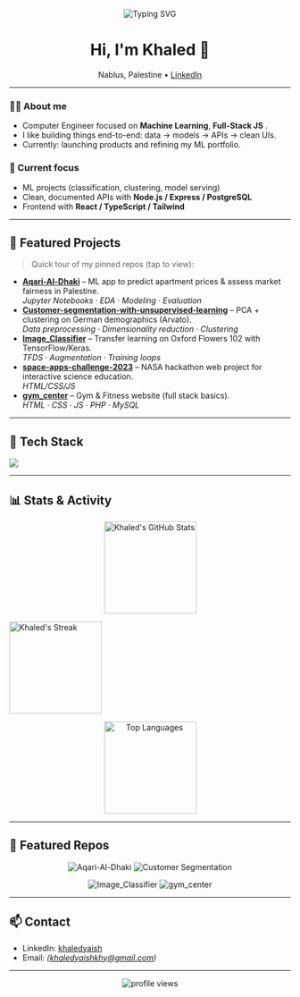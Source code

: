 <!-- Profile README for Khaled Yaish | Last update: 2025-09-22 -->

<p align="center">
  <img src="https://readme-typing-svg.herokuapp.com?size=22&duration=2500&center=true&vCenter=true&lines=Khaled+Yaish;Computer+Engineer+%7C+ML+%26+Web;Builder+of+useful+things" alt="Typing SVG">
</p>

<h1 align="center">Hi, I'm Khaled 👋</h1>

<p align="center">
  Nablus, Palestine • <a href="https://www.linkedin.com/in/khaledyaish">LinkedIn</a>
</p>

---

### 👨‍💻 About me
- Computer Engineer focused on **Machine Learning**, **Full-Stack JS** .
- I like building things end-to-end: data → models → APIs → clean UIs.
- Currently: launching products and refining my ML portfolio.

### 🧠 Current focus
- ML projects (classification, clustering, model serving)
- Clean, documented APIs with **Node.js / Express / PostgreSQL**
- Frontend with **React / TypeScript / Tailwind**

---

## 🚀 Featured Projects
> Quick tour of my pinned repos (tap to view):

- **[Aqari-Al-Dhaki](https://github.com/KhaledYaish0/Aqari-Al-Dhaki)** – ML app to predict apartment prices & assess market fairness in Palestine.  
  _Jupyter Notebooks · EDA · Modeling · Evaluation_
- **[Customer-segmentation-with-unsupervised-learning](https://github.com/KhaledYaish0/Customer-segmentation-with-unsupervised-learning)** – PCA + clustering on German demographics (Arvato).  
  _Data preprocessing · Dimensionality reduction · Clustering_
- **[Image_Classifier](https://github.com/KhaledYaish0/Image_Classifier)** – Transfer learning on Oxford Flowers 102 with TensorFlow/Keras.  
  _TFDS · Augmentation · Training loops_
- **[space-apps-challenge-2023](https://github.com/KhaledYaish0/space-apps-challenge-2023)** – NASA hackathon web project for interactive science education.  
  _HTML/CSS/JS_
- **[gym_center](https://github.com/KhaledYaish0/gym_center)** – Gym & Fitness website (full stack basics).  
  _HTML · CSS · JS · PHP · MySQL_


---

## 🧰 Tech Stack
<p>
  <!-- icons: https://skillicons.dev -->
  <img src="https://skillicons.dev/icons?i=ts,js,react,nodejs,express,postgres,git,github,py,tensorflow,sklearn,html,css,tailwind,bootstrap,linux,vscode" />
</p>

---

## 📊 Stats & Activity

<p align="center">
  <img
    src="https://github-readme-stats.vercel.app/api?username=KhaledYaish0&show_icons=true&include_all_commits=true&count_private=true&theme=tokyonight&hide_border=true&border_radius=12"
    height="165" alt="Khaled's GitHub Stats" />
    
  <img
    src="https://streak-stats.demolab.com/?user=KhaledYaish0&theme=tokyonight&hide_border=true&border_radius=12&mode=weekly"
    height="165" alt="Khaled's Streak" />
</p>

<p align="center">
  <img
    src="https://github-readme-stats.vercel.app/api/top-langs/?username=KhaledYaish0&layout=compact&langs_count=8&theme=tokyonight&hide_border=true&border_radius=12"
    height="165" alt="Top Languages" />
</p>

---

## 📌 Featured Repos

<p align="center">
  <img src="https://github-readme-stats.vercel.app/api/pin/?username=KhaledYaish0&repo=Aqari-Al-Dhaki&theme=tokyonight&hide_border=true&border_radius=12" alt="Aqari-Al-Dhaki" />
  <img src="https://github-readme-stats.vercel.app/api/pin/?username=KhaledYaish0&repo=Customer-segmentation-with-unsupervised-learning&theme=tokyonight&hide_border=true&border_radius=12" alt="Customer Segmentation" />
</p>

<p align="center">
  <img src="https://github-readme-stats.vercel.app/api/pin/?username=KhaledYaish0&repo=Image_Classifier&theme=tokyonight&hide_border=true&border_radius=12" alt="Image_Classifier" />
  <img src="https://github-readme-stats.vercel.app/api/pin/?username=KhaledYaish0&repo=gym_center&theme=tokyonight&hide_border=true&border_radius=12" alt="gym_center" />
</p>


---

## 📫 Contact
- LinkedIn: <a href="https://www.linkedin.com/in/khaledyaish">khaledyaish</a>
- Email: _(khaledyaishkhy@gmail.com)_

---

<!-- Badges -->
<p align="center">
  <img src="https://komarev.com/ghpvc/?username=KhaledYaish0&style=flat-square" alt="profile views" />
</p>
